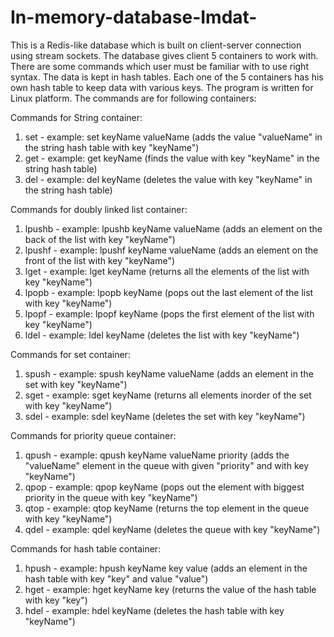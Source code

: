 # In-memory-database-Imdat-
This is a Redis-like database which is built on client-server connection using stream sockets. The database gives client 5 containers to work with. There are some commands which user must be familiar with to use right syntax. The data is kept in hash tables. Each one of the 5 containers has his own hash table to keep data with various keys. The program is written for Linux platform. The commands are for following containers:

Commands for String container:
1) set - example: set keyName valueName  (adds the value "valueName" in the string hash table with key "keyName")
2) get - example: get keyName            (finds the value with key "keyName" in the string hash table)
3) del - example: del keyName            (deletes the value with key "keyName" in the string hash table)

Commands for doubly linked list container:
1) lpushb - example: lpushb keyName valueName   (adds an element on the back of the list with key "keyName")
2) lpushf - example: lpushf keyName valueName   (adds an element on the front of the list with key "keyName")
3) lget   - example: lget keyName               (returns all the elements of the list with key "keyName")
4) lpopb  - example: lpopb keyName              (pops out the last element of the list with key "keyName")
5) lpopf  - example: lpopf keyName              (pops the first element of the list with key "keyName")
6) ldel   - example: ldel keyName               (deletes the list with key "keyName")

Commands for set container:
1) spush - example: spush keyName valueName     (adds an element in the set with key "keyName")
2) sget  - example: sget keyName                (returns all elements inorder of the set with key "keyName")
3) sdel  - example: sdel keyName                (deletes the set with key "keyName")

Commands for priority queue container:
1) qpush - example: qpush keyName valueName priority  (adds the "valueName" element in the queue with given "priority" and with key "keyName")
2) qpop  - example: qpop keyName                      (pops out the element with biggest priority in the queue with key "keyName")
3) qtop  - example: qtop keyName                      (returns the top element in the queue with key "keyName")
4) qdel  - example: qdel keyName                      (deletes the queue with key "keyName")

Commands for hash table container:
1) hpush - example: hpush keyName key value     (adds an element in the hash table with key "key" and value "value")
2) hget  - example: hget keyName key            (returns the value of the hash table with key "key")
3) hdel  - example: hdel keyName                (deletes the hash table with key "keyName")
